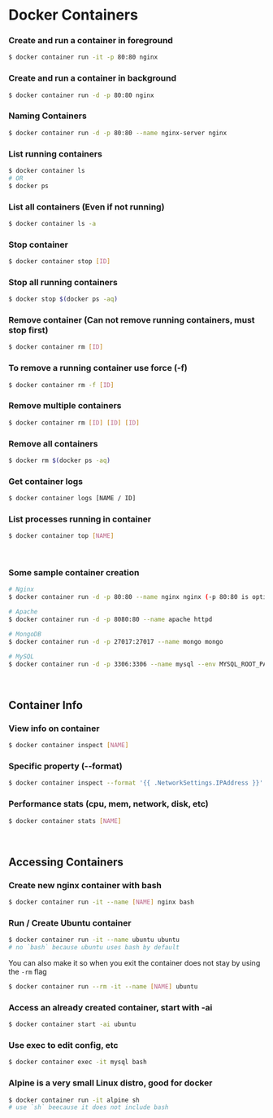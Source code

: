 # Docker Containers

### Create and run a container in foreground

```bash
$ docker container run -it -p 80:80 nginx
```

### Create and run a container in background

```bash
$ docker container run -d -p 80:80 nginx
```

### Naming Containers

```bash
$ docker container run -d -p 80:80 --name nginx-server nginx
```

### List running containers

```bash
$ docker container ls
# OR
$ docker ps
```

### List all containers (Even if not running)

```bash
$ docker container ls -a
```

### Stop container

```bash
$ docker container stop [ID]
```

### Stop all running containers

```bash
$ docker stop $(docker ps -aq)
```

### Remove container (Can not remove running containers, must stop first)

```bash
$ docker container rm [ID]
```

### To remove a running container use force (-f)

```bash
$ docker container rm -f [ID]
```

### Remove multiple containers

```bash
$ docker container rm [ID] [ID] [ID]
```

### Remove all containers

```bash
$ docker rm $(docker ps -aq)
```

### Get container logs

```bash
$ docker container logs [NAME / ID]
```

### List processes running in container

```bash
$ docker container top [NAME]
```

<br />

### Some sample container creation

```bash
# Nginx
$ docker container run -d -p 80:80 --name nginx nginx (-p 80:80 is optional as it runs on 80 by default)

# Apache
$ docker container run -d -p 8080:80 --name apache httpd

# MongoDB
$ docker container run -d -p 27017:27017 --name mongo mongo

# MySQL
$ docker container run -d -p 3306:3306 --name mysql --env MYSQL_ROOT_PASSWORD=123456 mysql
```

<br />

## Container Info

### View info on container

```bash
$ docker container inspect [NAME]
```

### Specific property (--format)

```bash
$ docker container inspect --format '{{ .NetworkSettings.IPAddress }}' [NAME]
```

### Performance stats (cpu, mem, network, disk, etc)

```bash
$ docker container stats [NAME]
```

<br />

## Accessing Containers

### Create new nginx container with bash

```bash
$ docker container run -it --name [NAME] nginx bash
```

### Run / Create Ubuntu container

```bash
$ docker container run -it --name ubuntu ubuntu
# no `bash` because ubuntu uses bash by default
```

You can also make it so when you exit the container does not stay by using the `-rm` flag

```bash
$ docker container run --rm -it --name [NAME] ubuntu
```

### Access an already created container, start with -ai

```bash
$ docker container start -ai ubuntu
```

### Use exec to edit config, etc

```bash
$ docker container exec -it mysql bash
```

### Alpine is a very small Linux distro, good for docker

```bash
$ docker container run -it alpine sh
# use `sh` beecause it does not include bash
```
